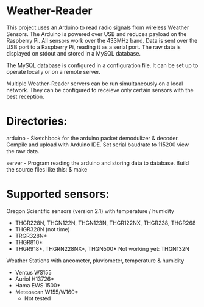 Weather-Reader
==============

This project uses an Arduino to read radio signals from wireless 
Weather Sensors. The Arduino is powered over USB and reduces payload 
on the Raspberry Pi. All sensors work over the 433MHz band. Data is 
sent over the USB port to a Raspberry Pi, reading it as a serial port. 
The raw data is displayed on stdout and stored in a MySQL database.

The MySQL database is configured in a configuration file. It can be 
set up to operate locally or on a remote server.

Multiple Weather-Reader servers can be run simultaneously on a local 
network. They can be configured to receieve only certain sensors with 
the best reception.

Directories:
============

arduino - Sketchbook for the arduino packet demodulizer & decoder. 
          Compile and upload with Arduino IDE. Set serial baudrate to 
          115200 view the raw data.

server  - Program reading the arduino and storing data to database. 
          Build the source files like this:
          $ make

Supported sensors:
==================

Oregon Scientific sensors (version 2.1) with temperature / humidity
- THGR228N, THGN122N, THGN123N, THGR122NX, THGR238, THGR268
- THGR328N (not time)
- TRGR328N*
- THGR810*
- THGR918*, THGRN228NX*, THGN500*
Not working yet: THGN132N

Weather Stations with aneometer, pluviometer, temperature & humidity
- Ventus WS155
- Auriol H13726*
- Hama EWS 1500*
- Meteoscan W155/W160*
  * Not tested
